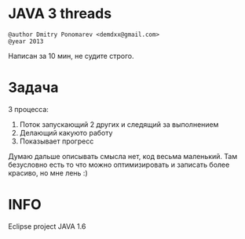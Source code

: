 JAVA 3 threads
==============

    @author Dmitry Ponomarev <demdxx@gmail.com>
    @year 2013

Написан за 10 мин, не судите строго.

Задача
======

3 процесса:
1. Поток запускающий 2 других и следящий за выполнением
2. Делающий какуюто работу
3. Показывает прогресс

Думаю дальше описывать смысла нет, код весьма маленький. Там безусловно есть то что можно оптимизировать и записать более красиво, но мне лень :)

INFO
====

Eclipse project
JAVA 1.6
